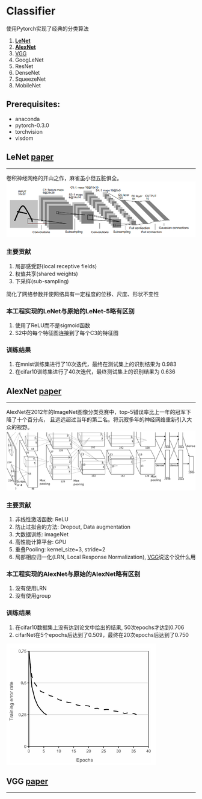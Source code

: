 # Classifier

使用Pytorch实现了经典的分类算法
1. [**LeNet**](#LeNet)
2. [**AlexNet**](#AlexNet)
3. [VGG](#VGG)
4. GoogLeNet
5. ResNet
6. DenseNet
7. SqueezeNet
8. MobileNet

## Prerequisites:
* anaconda
* pytorch-0.3.0
* torchvision
* visdom

## LeNet [paper](http://yann.lecun.com/exdb/publis/pdf/lecun-98.pdf)
--------------------
卷积神经网络的开山之作，麻雀虽小但五脏俱全。
![LeNet-5](./imgs/LeNet-5.png)
### 主要贡献
1. 局部感受野(local receptive fields)
2. 权值共享(shared weights)
3. 下采样(sub-sampling)

简化了网络参数并使网络具有一定程度的位移、尺度、形状不变性

### 本工程实现的LeNet与原始的LeNet-5略有区别
1. 使用了ReLU而不是sigmoid函数
2. S2中的每个特征图连接到了每个C3的特征图

### 训练结果
1. 在mnist训练集进行了10次迭代，最终在测试集上的识别结果为 0.983
2. 在cifar10训练集进行了40次迭代，最终测试集上的识别结果为 0.636

## AlexNet [paper](https://papers.nips.cc/paper/4824-imagenet-classification-with-deep-convolutional-neural-networks.pdf)
-------------------------------------------
AlexNet在2012年的ImageNet图像分类竞赛中，top-5错误率比上一年的冠军下降了十个百分点，
且远远超过当年的第二名。将沉寂多年的神经网络重新引入大众的视野。
![AlexNet](./imgs/AlexNet.png)
### 主要贡献
1. 非线性激活函数: ReLU
2. 防止过拟合的方法: Dropout, Data augmentation
3. 大数据训练: imageNet
4. 高性能计算平台: GPU
5. 重叠Pooling: kernel_size=3, stride=2
6. 局部相应归一化(LRN, Local Response Normalization), 
[VGG](https://arxiv.org/abs/1409.1556)说这个没什么用

### 本工程实现的AlexNet与原始的AlexNet略有区别
1. 没有使用LRN
2. 没有使用group

### 训练结果
1. 在cifar10数据集上没有达到论文中给出的结果, 50次epochs才达到0.706
2. cifarNet在5个epochs后达到了0.509，最终在20次epochs后达到了0.750

![AlexNet_cifar10](./imgs/AlexNet_cifar10.png)


## VGG [paper](https://arxiv.org/abs/1409.1556)
-------------------------------